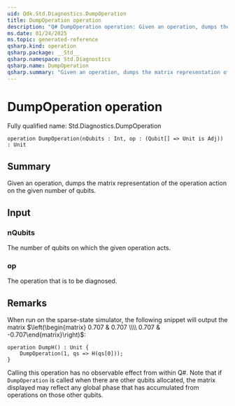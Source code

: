 ```yaml
---
uid: Qdk.Std.Diagnostics.DumpOperation
title: DumpOperation operation
description: "Q# DumpOperation operation: Given an operation, dumps the matrix representation of the operation action on the given number of qubits."
ms.date: 01/24/2025
ms.topic: generated-reference
qsharp.kind: operation
qsharp.package: __Std__
qsharp.namespace: Std.Diagnostics
qsharp.name: DumpOperation
qsharp.summary: "Given an operation, dumps the matrix representation of the operation action on the given number of qubits."
---
```


# DumpOperation operation

Fully qualified name: Std.Diagnostics.DumpOperation

```qsharp
operation DumpOperation(nQubits : Int, op : (Qubit[] => Unit is Adj)) : Unit
```

## Summary
Given an operation, dumps the matrix representation of the operation action on the given
number of qubits.

## Input
### nQubits
The number of qubits on which the given operation acts.
### op
The operation that is to be diagnosed.

## Remarks
When run on the sparse-state simulator, the following snippet
will output the matrix
$\left(\begin{matrix} 0.707 & 0.707 \\\\ 0.707 & -0.707\end{matrix}\right)$:

```qsharp
operation DumpH() : Unit {
    DumpOperation(1, qs => H(qs[0]));
}
```
Calling this operation has no observable effect from within Q#.
Note that if `DumpOperation` is called when there are other qubits allocated,
the matrix displayed may reflect any global phase that has accumulated from operations
on those other qubits.
